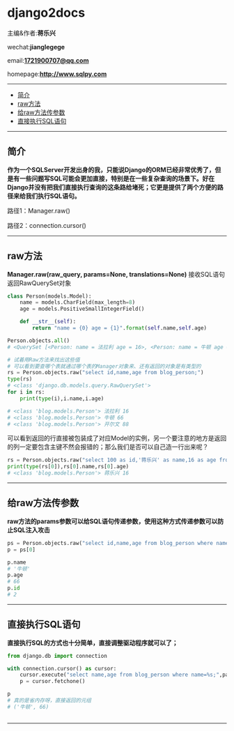 # django2docs

主编&作者:**蒋乐兴**

wechat:**jianglegege**

email:**1721900707@qq.com**

homepage:**http://www.sqlpy.com**

---
- [简介](#简介)
- [raw方法](#raw方法)
- [给raw方法传参数](#给raw方法传参数)
- [直接执行SQL语句](#直接执行SQL语句)
---


## 简介
   **作为一个SQLServer开发出身的我，只能说Django的ORM已经非常优秀了，但是有一些问题写SQL可能会更加直接，特别是在一些复杂查询的场景下。好在Django并没有把我们直接执行查询的这条路给堵死；它更是提供了两个方便的路径来给我们执行SQL语句。**

   路径1：Manager.raw()

   路径2：connection.cursor()

   ---

## raw方法
   **Manager.raw(raw_query, params=None, translations=None)** 接收SQL语句返回RawQuerySet对象

   ```python
   class Person(models.Model):
       name = models.CharField(max_length=8)
       age = models.PositiveSmallIntegerField()
   
       def __str__(self):
           return "name = {0} age = {1}".format(self.name,self.age)
   ```
   ```python
   Person.objects.all()
   # <QuerySet [<Person: name = 法拉利 age = 16>, <Person: name = 牛顿 age = 66>, <Person: name = 开尔文 age = 88>]>

   # 试着用Raw方法来找出这些值
   # 可以看到要查哪个表就通过哪个表的Manager对象来、还有返回的对象是有类型的
   rs = Person.objects.raw("select id,name,age from blog_person;")
   type(rs)
   # <class 'django.db.models.query.RawQuerySet'>
   for i in rs:
       print(type(i),i.name,i.age)
   
   # <class 'blog.models.Person'> 法拉利 16
   # <class 'blog.models.Person'> 牛顿 66
   # <class 'blog.models.Person'> 开尔文 88
   ```
   可以看到返回的行直接被包装成了对应Model的实例，另一个要注意的地方是返回的列一定要包含主键不然会报错的；那么我们是否可以自己造一行出来呢？

   ```python
   rs = Person.objects.raw("select 100 as id,'蒋乐兴' as name,16 as age from blog_person;")
   print(type(rs[0]),rs[0].name,rs[0].age)
   # <class 'blog.models.Person'> 蒋乐兴 16
   ```

   ---

## 给raw方法传参数
   **raw方法的params参数可以给SQL语句传递参数，使用这种方式传递参数可以防止SQL注入攻击**
   ```python
   ps = Person.objects.raw("select id,name,age from blog_person where name =%s;",params=['牛顿'])
   p = ps[0]

   p.name
   # '牛顿'
   p.age
   # 66
   p.id
   # 2
   ```

   ---


## 直接执行SQL语句
   **直接执行SQL的方式也十分简单，直接调整驱动程序就可以了；**
   ```python
   from django.db import connection

   with connection.cursor() as cursor:
       cursor.execute("select name,age from blog_person where name=%s;",params=['牛顿'])
       p = cursor.fetchone()

   p
   # 真的是省内存呀，直接返回的元组
   # ('牛顿', 66)
    
   ```
   ---




